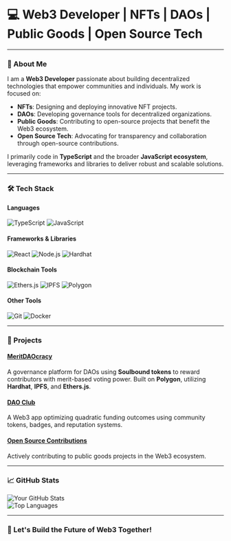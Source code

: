 # 💻 Web3 Developer | NFTs | DAOs | Public Goods | Open Source Tech

---

### 👋 About Me

I am a **Web3 Developer** passionate about building decentralized technologies that empower communities and individuals. My work is focused on:

- **NFTs**: Designing and deploying innovative NFT projects.
- **DAOs**: Developing governance tools for decentralized organizations.
- **Public Goods**: Contributing to open-source projects that benefit the Web3 ecosystem.
- **Open Source Tech**: Advocating for transparency and collaboration through open-source contributions.

I primarily code in **TypeScript** and the broader **JavaScript ecosystem**, leveraging frameworks and libraries to deliver robust and scalable solutions.

---

### 🛠️ Tech Stack

#### **Languages**
![TypeScript](https://img.shields.io/badge/-TypeScript-3178C6?logo=typescript&logoColor=white&style=flat-square)
![JavaScript](https://img.shields.io/badge/-JavaScript-F7DF1E?logo=javascript&logoColor=black&style=flat-square)

#### **Frameworks & Libraries**
![React](https://img.shields.io/badge/-React-61DAFB?logo=react&logoColor=black&style=flat-square)
![Node.js](https://img.shields.io/badge/-Node.js-339933?logo=node.js&logoColor=white&style=flat-square)
![Hardhat](https://img.shields.io/badge/-Hardhat-EF9B20?logo=ethereum&logoColor=white&style=flat-square)

#### **Blockchain Tools**
![Ethers.js](https://img.shields.io/badge/-Ethers.js-764ABC?logo=ethereum&logoColor=white&style=flat-square)
![IPFS](https://img.shields.io/badge/-IPFS-65C2CB?logo=ipfs&logoColor=white&style=flat-square)
![Polygon](https://img.shields.io/badge/-Polygon-8247E5?logo=polygon&logoColor=white&style=flat-square)

#### **Other Tools**
![Git](https://img.shields.io/badge/-Git-F05032?logo=git&logoColor=white&style=flat-square)
![Docker](https://img.shields.io/badge/-Docker-2496ED?logo=docker&logoColor=white&style=flat-square)

---

### 🌟 Projects

#### [MeritDAOcracy](#)
A governance platform for DAOs using **Soulbound tokens** to reward contributors with merit-based voting power. Built on **Polygon**, utilizing **Hardhat**, **IPFS**, and **Ethers.js**.

#### [DAO Club](#)
A Web3 app optimizing quadratic funding outcomes using community tokens, badges, and reputation systems.

#### [Open Source Contributions](#)
Actively contributing to public goods projects in the Web3 ecosystem.

---

### 📈 GitHub Stats

![Your GitHub Stats](https://github-readme-stats.vercel.app/api?username=yourusername&show_icons=true&theme=gotham)  
![Top Languages](https://github-readme-stats.vercel.app/api/top-langs/?username=yourusername&layout=compact&theme=gotham)

---

### 🚀 Let's Build the Future of Web3 Together!
